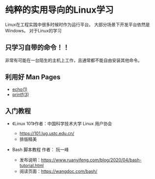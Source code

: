 # 纯粹的实用导向的Linux学习

Linux在工程实践中很多时候时作为运行平台。
大部分场景下开发平台依然是Windows。
对于Linux的学习

## 只学习自带的命令！！

非常有可能在一台陌生的主机上工作，且通常都不能自由安装其他命令。

## 利用好 Man Pages
- [echo(1) ](https://man7.org/linux/man-pages/man1/echo.1.html)
- [printf(3) ](https://man7.org/linux/man-pages/man3/printf.3.html)

## 入门教程
- 《Linux 101》作者：中国科学技术大学 Linux 用户协会
  - https://101.lug.ustc.edu.cn/
  - 排版精美


- Bash 脚本教程 作者： 阮一峰
  - 发布说明：https://www.ruanyifeng.com/blog/2020/04/bash-tutorial.html
  - 阅读页面：https://wangdoc.com/bash/
